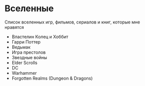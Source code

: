 # Вселенные 
Список вселенных игр, фильмов, сериалов и книг, которые мне нравятся

- Властелин Колец и Хоббит
- Гарри Поттер
- Ведьмак 
- Игра престолов
- Звездные войны
- Elder Scrolls
- DC
- Warhammer
- Forgotten Realms (Dungeon & Dragons)